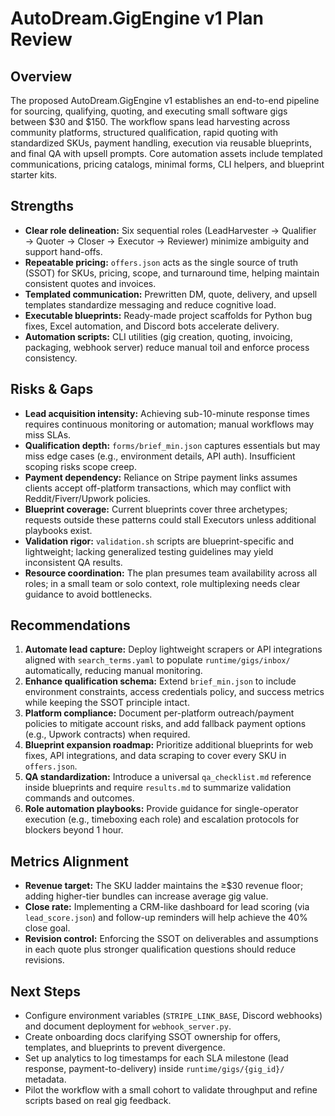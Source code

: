 # AutoDream.GigEngine v1 Plan Review

## Overview
The proposed AutoDream.GigEngine v1 establishes an end-to-end pipeline for sourcing, qualifying, quoting, and executing small software gigs between $30 and $150. The workflow spans lead harvesting across community platforms, structured qualification, rapid quoting with standardized SKUs, payment handling, execution via reusable blueprints, and final QA with upsell prompts. Core automation assets include templated communications, pricing catalogs, minimal forms, CLI helpers, and blueprint starter kits.

## Strengths
- **Clear role delineation:** Six sequential roles (LeadHarvester → Qualifier → Quoter → Closer → Executor → Reviewer) minimize ambiguity and support hand-offs.
- **Repeatable pricing:** `offers.json` acts as the single source of truth (SSOT) for SKUs, pricing, scope, and turnaround time, helping maintain consistent quotes and invoices.
- **Templated communication:** Prewritten DM, quote, delivery, and upsell templates standardize messaging and reduce cognitive load.
- **Executable blueprints:** Ready-made project scaffolds for Python bug fixes, Excel automation, and Discord bots accelerate delivery.
- **Automation scripts:** CLI utilities (gig creation, quoting, invoicing, packaging, webhook server) reduce manual toil and enforce process consistency.

## Risks & Gaps
- **Lead acquisition intensity:** Achieving sub-10-minute response times requires continuous monitoring or automation; manual workflows may miss SLAs.
- **Qualification depth:** `forms/brief_min.json` captures essentials but may miss edge cases (e.g., environment details, API auth). Insufficient scoping risks scope creep.
- **Payment dependency:** Reliance on Stripe payment links assumes clients accept off-platform transactions, which may conflict with Reddit/Fiverr/Upwork policies.
- **Blueprint coverage:** Current blueprints cover three archetypes; requests outside these patterns could stall Executors unless additional playbooks exist.
- **Validation rigor:** `validation.sh` scripts are blueprint-specific and lightweight; lacking generalized testing guidelines may yield inconsistent QA results.
- **Resource coordination:** The plan presumes team availability across all roles; in a small team or solo context, role multiplexing needs clear guidance to avoid bottlenecks.

## Recommendations
1. **Automate lead capture:** Deploy lightweight scrapers or API integrations aligned with `search_terms.yaml` to populate `runtime/gigs/inbox/` automatically, reducing manual monitoring.
2. **Enhance qualification schema:** Extend `brief_min.json` to include environment constraints, access credentials policy, and success metrics while keeping the SSOT principle intact.
3. **Platform compliance:** Document per-platform outreach/payment policies to mitigate account risks, and add fallback payment options (e.g., Upwork contracts) when required.
4. **Blueprint expansion roadmap:** Prioritize additional blueprints for web fixes, API integrations, and data scraping to cover every SKU in `offers.json`.
5. **QA standardization:** Introduce a universal `qa_checklist.md` reference inside blueprints and require `results.md` to summarize validation commands and outcomes.
6. **Role automation playbooks:** Provide guidance for single-operator execution (e.g., timeboxing each role) and escalation protocols for blockers beyond 1 hour.

## Metrics Alignment
- **Revenue target:** The SKU ladder maintains the ≥$30 revenue floor; adding higher-tier bundles can increase average gig value.
- **Close rate:** Implementing a CRM-like dashboard for lead scoring (via `lead_score.json`) and follow-up reminders will help achieve the 40% close goal.
- **Revision control:** Enforcing the SSOT on deliverables and assumptions in each quote plus stronger qualification questions should reduce revisions.

## Next Steps
- Configure environment variables (`STRIPE_LINK_BASE`, Discord webhooks) and document deployment for `webhook_server.py`.
- Create onboarding docs clarifying SSOT ownership for offers, templates, and blueprints to prevent divergence.
- Set up analytics to log timestamps for each SLA milestone (lead response, payment-to-delivery) inside `runtime/gigs/{gig_id}/` metadata.
- Pilot the workflow with a small cohort to validate throughput and refine scripts based on real gig feedback.
